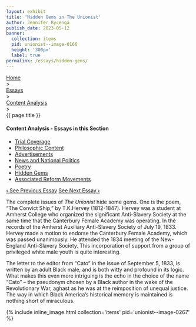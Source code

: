 ```yaml
---
layout: exhibit
title: 'Hidden Gems in The Unionist'
author: Jennifer Rycenga
publish_date: 2023-05-12
banner:
  collection: items
  pid: unionist--image-0166
  height: '300px'
  label: true
permalink: /essays/hidden-gems/
---
```


<div class="breadcrumb">
<a href="/unionist/">Home</a>
<div class="caret"> &gt; </div>
<a href="/unionist/essays/">Essays</a>
<div class="caret"> &gt; </div>
<a href="
    /unionist/essays/trial-coverage/
  ">
   Content Analysis
     </a>
<div class="caret"> &gt; </div>
{{ page.title }}
</div>
<div class='section-nav-wrapper'>
<div class='section-nav'>
<h4>Content Analysis - Essays in this Section</h4>
<ul class="nav nav-pills">
  <li class="nav-item">
    <a class="nav-link" href="/unionist/essays/trial-coverage/">Trial Coverage</a>
  </li>
  <li class="nav-item">
    <a class="nav-link" href="/unionist/essays/philosophic-content/">Philosophic Content</a>
  </li>
  <li class="nav-item">
    <a class="nav-link" href="/unionist/essays/advertisements/">Advertisements</a>
  </li>
  <li class="nav-item">
    <a class="nav-link" href="/unionist/essays/news-and-national-politics/">News and National Politics</a>
  </li>
  <li class="nav-item">
    <a class="nav-link" href="/unionist/essays/poetry/">Poetry</a>
  </li>
  <li class="nav-item">
    <a class="nav-link active" href="/unionist/essays/hidden-gems/">Hidden Gems</a>
  </li>
  <li class="nav-item">
    <a class="nav-link" href="/unionist/essays/associated-reform-movements/">Associated Reform Movements</a>
  </li>
</ul>
<div class="pagination-nav">
<span class="pagination-link" id="prevlink"><a href="/unionist/essays/poetry/">‹ See Previous Essay</a></span>
<span class="pagination-link" id="nextlink"><a href="/unionist/essays/associated-reform-movements/">See Next Essay ›</a></span>
</div>
</div>
</div>

The complete issues of <em>The Unionist</em> hide some gems. One is the poem, “The Convict Ship,” by T.K.Hervey (1812-1847). Hervey was a student at Amherst College who organized the significant Anti-Slavery Society at the same time that the Canterbury Female Academy was operating. In the records of the Amherst Auxiliary Anti-Slavery Society of July 19, 1833. Hervey made a motion to endorse the Canterbury Female Academy, which was passed unanimously. He attended the 1834 meeting of the New-England Anti-Slavery Society. This incorporation of support from a group of privileged white male youth is quite interesting.

The letter to the editor from “Cato” in the issue of September 5, 1833, is written by an adult Black male, and is both witty and profound in its logic. What makes this even more intriguing is the echo in the choice of the name “Cato” – the pseudonym chosen by a Black author in the wake of the Revolutionary War, aghast as he was at the reimposition of unequal justice. The way in which Black America’s historical memory is maintained is nothing short of miraculous.


{% include inline_image.html collection='items' pid='unionist--image-0267' %}
